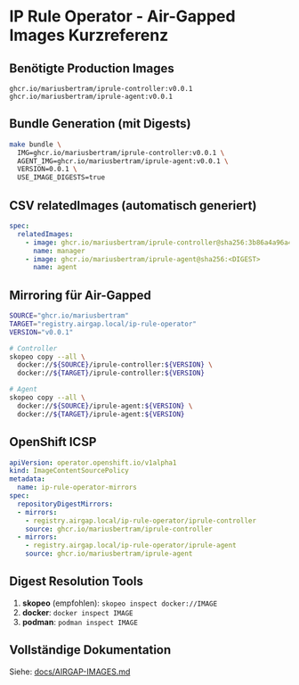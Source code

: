 # IP Rule Operator - Air-Gapped Images Kurzreferenz

## Benötigte Production Images

```
ghcr.io/mariusbertram/iprule-controller:v0.0.1
ghcr.io/mariusbertram/iprule-agent:v0.0.1
```

## Bundle Generation (mit Digests)

```bash
make bundle \
  IMG=ghcr.io/mariusbertram/iprule-controller:v0.0.1 \
  AGENT_IMG=ghcr.io/mariusbertram/iprule-agent:v0.0.1 \
  VERSION=0.0.1 \
  USE_IMAGE_DIGESTS=true
```

## CSV relatedImages (automatisch generiert)

```yaml
spec:
  relatedImages:
    - image: ghcr.io/mariusbertram/iprule-controller@sha256:3b86a4a96a421aa75e46d0c9e6988dfba4cf1cf304309f65ec1637239cd104f2
      name: manager
    - image: ghcr.io/mariusbertram/iprule-agent@sha256:<DIGEST>
      name: agent
```

## Mirroring für Air-Gapped

```bash
SOURCE="ghcr.io/mariusbertram"
TARGET="registry.airgap.local/ip-rule-operator"
VERSION="v0.0.1"

# Controller
skopeo copy --all \
  docker://${SOURCE}/iprule-controller:${VERSION} \
  docker://${TARGET}/iprule-controller:${VERSION}

# Agent
skopeo copy --all \
  docker://${SOURCE}/iprule-agent:${VERSION} \
  docker://${TARGET}/iprule-agent:${VERSION}
```

## OpenShift ICSP

```yaml
apiVersion: operator.openshift.io/v1alpha1
kind: ImageContentSourcePolicy
metadata:
  name: ip-rule-operator-mirrors
spec:
  repositoryDigestMirrors:
  - mirrors:
    - registry.airgap.local/ip-rule-operator/iprule-controller
    source: ghcr.io/mariusbertram/iprule-controller
  - mirrors:
    - registry.airgap.local/ip-rule-operator/iprule-agent
    source: ghcr.io/mariusbertram/iprule-agent
```

## Digest Resolution Tools

1. **skopeo** (empfohlen): `skopeo inspect docker://IMAGE`
2. **docker**: `docker inspect IMAGE`
3. **podman**: `podman inspect IMAGE`

## Vollständige Dokumentation

Siehe: [docs/AIRGAP-IMAGES.md](./AIRGAP-IMAGES.md)

